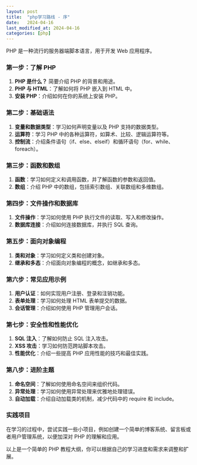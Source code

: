 ```yaml
---
layout: post
title:  "php学习路线 - 序"
date:   2024-04-16
last_modified_at: 2024-04-16
categories: [php]
---
```




PHP 是一种流行的服务器端脚本语言，用于开发 Web 应用程序。

### 第一步：了解 PHP
1. **PHP 是什么？** 简要介绍 PHP 的背景和用途。
2. **PHP 与 HTML**：了解如何将 PHP 嵌入到 HTML 中。
3. **安装 PHP**：介绍如何在你的系统上安装 PHP。

### 第二步：基础语法
1. **变量和数据类型**：学习如何声明变量以及 PHP 支持的数据类型。
2. **运算符**：学习 PHP 中的各种运算符，如算术、比较、逻辑运算符等。
3. **控制流**：介绍条件语句（if、else、elseif）和循环语句（for、while、foreach）。

### 第三步：函数和数组
1. **函数**：学习如何定义和调用函数，并了解函数的参数和返回值。
2. **数组**：介绍 PHP 中的数组，包括索引数组、关联数组和多维数组。

### 第四步：文件操作和数据库
1. **文件操作**：学习如何使用 PHP 执行文件的读取、写入和修改操作。
2. **数据库连接**：介绍如何连接数据库，并执行 SQL 查询。

### 第五步：面向对象编程
1. **类和对象**：学习如何定义类和创建对象。
2. **继承和多态**：介绍面向对象编程的概念，如继承和多态。

### 第六步：常见应用示例
1. **用户认证**：如何实现用户注册、登录和注销功能。
2. **表单处理**：学习如何处理 HTML 表单提交的数据。
3. **会话管理**：介绍如何使用 PHP 管理用户会话。

### 第七步：安全性和性能优化
1. **SQL 注入**：了解如何防止 SQL 注入攻击。
2. **XSS 攻击**：学习如何防范跨站脚本攻击。
3. **性能优化**：介绍一些提高 PHP 应用性能的技巧和最佳实践。

### 第八步：进阶主题
1. **命名空间**：了解如何使用命名空间来组织代码。
2. **异常处理**：学习如何使用异常处理来优雅地处理错误。
3. **自动加载**：介绍自动加载类的机制，减少代码中的 require 和 include。

### 实践项目
在学习的过程中，尝试实践一些小项目，例如创建一个简单的博客系统、留言板或者用户管理系统，以便加深对 PHP 的理解和应用。

以上是一个简单的 PHP 教程大纲，你可以根据自己的学习进度和需求来调整和扩展。